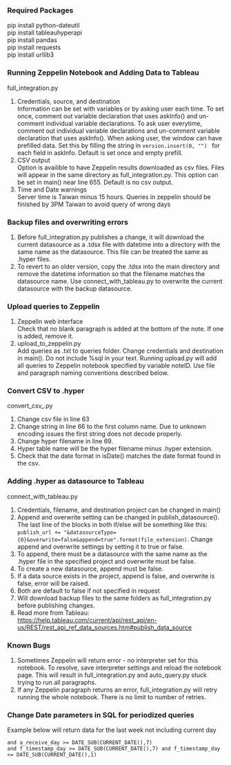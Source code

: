 ### Required Packages
pip install python-dateutil\
pip install tableauhyperapi\
pip install pandas\
pip install requests\
pip install urllib3

### Running Zeppelin Notebook and Adding Data to Tableau
full_integration.py
1. Credentials, source, and destination\
Information can be set with variables or by asking user each time. To set once, comment out variable declaration that uses askInfo() and un-comment individual variable declarations. To ask user everytime, comment out individual variable declarations and un-comment variable declaration that uses askInfo(). When asking user, the window can have prefilled data. Set this by filling the string in ```version.insert(0, "") ``` for each field in askInfo. Default is set once and empty prefill.
2. CSV output\
Option is availible to have Zeppelin results downloaded as csv files. Files will appear in the same directory as full_integration.py. This option can be set in main() near line 655. Default is no csv output.
3. Time and Date warnings\
Server time is Taiwan minus 15 hours. Queries in zeppelin should be finished by 3PM Taiwan to avoid query of wrong days

### Backup files and overwriting errors
1. Before full_integration.py publishes a change, it will download the current datasource as a .tdsx file with datetime into a directory with the same name as the datasource. This file can be treated the same as .hyper files.
2. To revert to an older version, copy the .tdsx into the main directory and remove the datetime information so that the filename matches the datasource name. Use connect_with_tableau.py to overwrite the current datasource with the backup datasource. 

### Upload queries to Zeppelin
1. Zeppelin web interface\
Check that no blank paragraph is added at the bottom of the note. If one is added, remove it. 
2. upload_to_zeppelin.py\
Add queries as .txt to queries folder. Change credentials and destination in main(). Do not include %sql in your text. Running upload.py will add all queries to Zeppelin notebook specified by variable noteID. Use file and paragraph naming conventions described below. 

### Convert CSV to .hyper
convert_csv_.py
1. Change csv file in line 63
2. Change string in line 66 to the first column name. Due to unknown encoding issues the first string does not decode properly.
3. Change hyper filename in line 69. 
4. Hyper table name will be the hyper filename minus .hyper extension.
5. Check that the date format in isDate() matches the date format found in the csv.

### Adding .hyper as datasource to Tableau
connect_with_tableau.py
1. Credentials, filename, and destination project can be changed in main()
2. Append and overwrite setting can be changed in publish_datasource(). The last line of the blocks in both if/else will be something like this: ```publish_url += "&datasourceType={0}&overwrite=false&append=true".format(file_extension)```. Change append and overwrite settings by setting it to true or false. 
3. To append, there must be a datasource with the same name as the .hyper file in the specified project and overwrite must be false.
4. To create a new datasource, append must be false. 
5. If a data source exists in the project, append is false, and overwrite is false, error will be raised.
6. Both are default to false if not specified in request
7. Will download backup files to the same folders as full_integration.py before publishing changes.
8. Read more from Tableau: https://help.tableau.com/current/api/rest_api/en-us/REST/rest_api_ref_data_sources.htm#publish_data_source


### Known Bugs
1. Sometimes Zeppelin will return error - no interpreter set for this notebook. To resolve, save interpreter settings and reload the notebook page. This will result in full_integration.py and auto_query.py stuck trying to run all paragraphs.
2. If any Zeppelin paragraph returns an error, full_integration.py will retry running the whole notebook. There is no limit to number of retries.

### Change Date parameters in SQL for periodized queries
Example below will return data for the last week not including current day
```
and a_receive_day >= DATE_SUB(CURRENT_DATE(),7)
and f_timestamp_day >= DATE_SUB(CURRENT_DATE(),7) and f_timestamp_day <= DATE_SUB(CURRENT_DATE(),1)
```